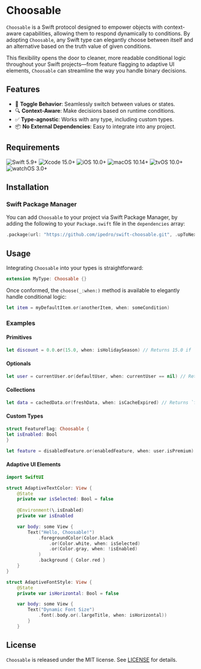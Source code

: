 # Choosable

`Choosable` is a Swift protocol designed to empower objects with context-aware capabilities, allowing them to respond dynamically to conditions. By adopting `Choosable`, any Swift type can elegantly choose between itself and an alternative based on the truth value of given conditions.

This flexibility opens the door to cleaner, more readable conditional logic throughout your Swift projects—from feature flagging to adaptive UI elements, `Choosable` can streamline the way you handle binary decisions.

## Features

- 🔄 **Toggle Behavior**: Seamlessly switch between values or states.
- 🔍 **Context-Aware**: Make decisions based on runtime conditions.
- ✅ **Type-agnostic**: Works with any type, including custom types.
- 📦 **No External Dependencies**: Easy to integrate into any project.

## Requirements

![Swift 5.9+](https://img.shields.io/badge/Swift-5.9+-orange.svg)
![Xcode 15.0+](https://img.shields.io/badge/Xcode-15.0+-blue.svg)
![iOS 10.0+](https://img.shields.io/badge/iOS-10.0+-lightgrey.svg)
![macOS 10.14+](https://img.shields.io/badge/macOS-10.14+-lightgrey.svg)
![tvOS 10.0+](https://img.shields.io/badge/tvOS-10.0+-lightgrey.svg)
![watchOS 3.0+](https://img.shields.io/badge/watchOS-3.0+-lightgrey.svg)

## Installation

### Swift Package Manager

You can add `Choosable` to your project via Swift Package Manager, by adding the following to your `Package.swift` file in the `dependencies` array:

```swift
.package(url: "https://github.com/ipedro/swift-choosable.git", .upToNextMajor(from: "1.0.0"))
```

## Usage

Integrating `Choosable` into your types is straightforward:

```swift
extension MyType: Choosable {}
```

Once conformed, the `choose(_:when:)` method is available to elegantly handle conditional logic:

```swift
let item = myDefaultItem.or(anotherItem, when: someCondition)
```

### Examples

#### Primitives

```swift
let discount = 0.0.or(15.0, when: isHolidaySeason) // Returns 15.0 if `isHolidaySeason` is true
```

#### Optionals

```swift
let user = currentUser.or(defaultUser, when: currentUser == nil) // Returns `defaultUser` if `currentUser` is nil
```

#### Collections

```swift
let data = cachedData.or(freshData, when: isCacheExpired) // Returns `freshData` if `isCacheExpired` is true
```

#### Custom Types

```swift
struct FeatureFlag: Choosable {
let isEnabled: Bool
}

let feature = disabledFeature.or(enabledFeature, when: user.isPremium) // Returns `enabledFeature` if `user.isPremium` is true
```

#### Adaptive UI Elements

```swift
import SwiftUI

struct AdaptiveTextColor: View {
    @State 
    private var isSelected: Bool = false
    
    @Environment(\.isEnabled)
    private var isEnabled

    var body: some View {
        Text("Hello, Choosable!")
            .foregroundColor(Color.black
                .or(Color.white, when: isSelected)
                .or(Color.gray, when: !isEnabled)
            )
            .background { Color.red }
    }
}

struct AdaptiveFontStyle: View {
    @State 
    private var isHorizontal: Bool = false

    var body: some View {
        Text("Dynamic Font Size")
            .font(.body.or(.largeTitle, when: isHorizontal))
        }
    }
```

## License

`Choosable` is released under the MIT license. See [LICENSE](LICENSE) for details.

